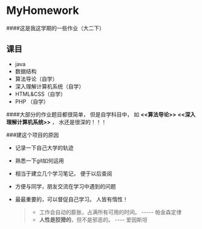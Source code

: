 # MyHomework
####这是我这学期的一些作业（大二下）
## 课目
* java
* 数据结构
* 算法导论（自学）
* 深入理解计算机系统（自学）
* HTML&CSS（自学）
* PHP （自学）

####大部分的作业题目都很简单， 但是自学科目中， 如  **<<算法导论>>**  **<<深入理解计算机系统>>** ， 水还是很深的！！！  

###建这个项目的原因
* 记录一下自己大学的轨迹
* 熟悉一下git如何运用
* 相当于建立几个学习笔记， 便于以后查阅
* 方便与同学，朋友交流在学习中遇到的问题
* 最最重要的，可以督促自己学习。 人皆有惰性！
 
   > * 工作会自动的膨胀，占满所有可用的时间。 ----- 帕金森定律
   > * **人性是狡猾的**，但不是邪恶的。 ---- 爱因斯坦
